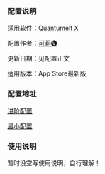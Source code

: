 ### 配置说明

适用软件：[Quantumelt X](https://apps.apple.com/app/quantumult-x/id1443988620)

配置作者：[可莉🅥](https://t.me/iKeLee)

更新日期：见配置正文

适用版本：App Store最新版

### 配置地址

[进阶配置](https://gitlab.com/lodepuly/vpn_tool/-/raw/main/Tool/QuantumultX/Config/Quantumult_X_Sample_Configuration_By_iKeLee.conf)

[最小配置](https://gitlab.com/lodepuly/vpn_tool/-/raw/main/Tool/QuantumultX/Config/Quantumult_X_Simple_Sample_Configuration_By_iKeLee.conf)

### 使用说明

暂时没空写使用说明，自行理解！
